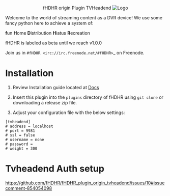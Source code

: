 <p align="center">fHDHR origin Plugin TVHeadend    <img src="docs/images/logo.ico" alt="Logo"/></p>


Welcome to the world of streaming content as a DVR device! We use some fancy python here to achieve a system of:

**f**un
**H**ome
**D**istribution
**H**iatus
**R**ecreation

fHDHR is labeled as beta until we reach v1.0.0

Join us in `#fHDHR <irc://irc.freenode.net/#fHDHR>`_ on Freenode.

# Installation

1) Review Installation guide located at [Docs](https://github.com/fHDHR/fHDHR/blob/main/docs/README.md)

2) Insert this plugin into the `plugins` directory of fHDHR using `git clone` or downloading a release zip file.

3) Adjust your configuration file with the below settings:

````
[tvheadend]
# address = localhost
# port = 9981
# ssl = false
# username = none
# password =
# weight = 300
````

# Tvheadend Auth setup
https://github.com/fHDHR/fHDHR_plugin_origin_tvheadend/issues/10#issuecomment-854054098
